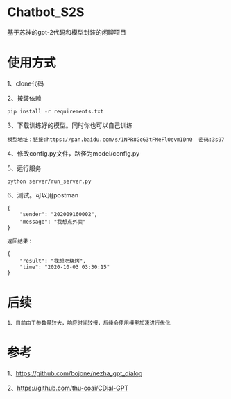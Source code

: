 # Chatbot_S2S

基于苏神的gpt-2代码和模型封装的闲聊项目

# 使用方式
 1、clone代码
 
 2、按装依赖
    
    pip install -r requirements.txt
 
 3、下载训练好的模型。同时你也可以自己训练
    
    模型地址：链接:https://pan.baidu.com/s/1NPR8GcG3tFMeFlOevmIDnQ  密码:3s97
  
 4、修改config.py文件，路径为model/config.py
 
 5、运行服务
    
    python server/run_server.py
 
 6、测试。可以用postman
 
    {
        "sender": "202009160002",
        "message": "我想点外卖"
    }
    
    返回结果：
    
    {
        "result": "我想吃烧烤",
        "time": "2020-10-03 03:30:15"
    }

# 后续

    1、目前由于参数量较大，响应时间较慢，后续会使用模型加速进行优化

# 参考
1、https://github.com/bojone/nezha_gpt_dialog

2、https://github.com/thu-coai/CDial-GPT

